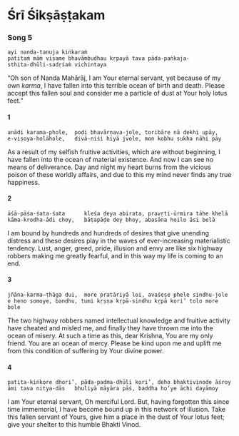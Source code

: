 # Śrī Śikṣāṣṭakam

### Song 5

    ayi nanda-tanuja kiṅkaraṁ
    patitaṁ māṁ viṣame bhavāmbudhau kṛpayā tava pāda-paṅkaja-
    sthita-dhūli-sadṛśaṁ vichintaya

“Oh son of Nanda Mahārāj, I am Your eternal servant, yet because of my own *karma*, I have fallen into this terrible ocean of birth and death. Please accept this fallen soul and consider me a particle of dust at Your holy lotus feet.”

#### 1

    anādi karama-phole,  poḍi bhavārṇava-jole, toribāre nā dekhi upāy,
    e-viṣoya-holāhole,   divā-niśi hiyā jvole, mon kobhu sukha nāhi pāy

As a result of my selfish fruitive activities, which are without beginning, I have fallen into the ocean of material existence. And now I can see no means of deliverance. Day and night my heart burns from the vicious poison of these worldly affairs, and due to this my mind never finds any true happiness.

#### 2

    āśā-pāśa-śata-śata      kleśa deya abirata, pravṛti-ūrmira tāhe khelā
    kāma-krodha-ādi choy,   bāṭapāḍe dey bhoy, abasāna hoilo āsi belā

I am bound by hundreds and hundreds of desires that give unending distress and these desires play in the waves of ever-increasing materialistic tendency. Lust, anger, greed, pride, illusion and envy are like six highway robbers making me greatly fearful, and in this way my life is coming to an end.

#### 3

    jñāna-karma—ṭhāga dui,  more pratāriyā loi, avaśeṣe phele sindhu-jole
    e heno somoye, bandhu, tumi kṛṣṇa kṛpā-sindhu kṛpā kori’ tolo more bole

The two highway robbers named intellectual knowledge and fruitive activity have cheated and misled me, and finally they have thrown me into the ocean of misery. At such a time as this, dear Krishna, You are my only friend. You are an ocean of mercy. Please be kind upon me and uplift me from this condition of suffering by Your divine power.

#### 4

    patita-kiṅkore dhori’, pāda-padma-dhūli kori’, deho bhaktivinode āśroy
    āmi tava nitya-dās   bhuliyā māyāra pāś, baddha ho’ye āchi dayāmoy

I am Your eternal servant, Oh merciful Lord. But, having forgotten this since time immemorial, I have become bound up in this network of illusion. Take this fallen servant of Yours, give him a place in the dust of Your lotus feet; give your shelter to this humble Bhakti Vinod.

